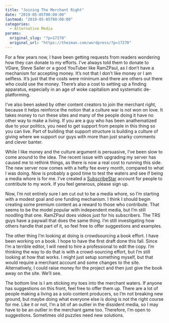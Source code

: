 ```yaml
---
title: "Joining The Merchant Right"
date: "2019-05-05T00:00:00"
lastmod: "2019-05-05T00:00:00"
categories:
  - Alternative Media
params:
  original_slug: "?p=17270"
  original_url: "https://thezman.com/wordpress/?p=17270"
---
```


For a few years now, I have been getting requests from readers wondering
how they can donate to my efforts. I’ve always told them to donate to
VDare, Steve Sailer or a good YouTuber like RamZPaul, as I don’t have a
mechanism for accepting money. It’s not that I don’t like money or I am
selfless. It’s just that the costs were minimum and there are others out
there who could use the money. There’s also a cost to setting up a
finding apparatus, especially in an age of woke capitalism and
systematic de-platforming.

I’ve also been asked by other content creators to join the merchant
right, because it helps reinforce the notion that a culture war is not
won on love. It takes money to run these sites and many of the people
doing it have no other way to make a living. If you are a guy who has
been anathematized due to your politics, you need to get support from
people in this thing so you can live. Part of building that support
structure is building a culture of giving where we support our guys with
more than just snarky comments and clever banter.

While I like money and the culture argument is persuasive, I’ve been
slow to come around to the idea. The recent issue with upgrading my
server has caused me to rethink things, as there is now a real cost to
running this side. The new server now comes with a hefty fee every
month, compared to what I was doing. Now is probably a good time to test
the waters and see if being a media whore is for me. I’ve created a
<a href="https://www.subscribestar.com/the-z-blog"
rel="noopener noreferrer" target="_blank">SubscribeStar</a> account for
people to contribute to my work. If you feel generous, please sign up.

Now, I’m not entirely sure I am cut out to be a media whore, so I’m
starting with a modest goal and one funding mechanism. I think I should
begin creating some premium content as a reward to those who contribute.
That seems to be the model popular with independent media, but I’m still
noodling that one. RamZPaul does videos just for his subscribers. The
TRS guys have a paywall that does the same thing. I’m still
investigating how others handle that part of it, so feel free to offer
suggestions and examples.

The other thing I’m looking at doing is crowdsourcing a book effort. I
have been working on a book. I hope to have the first draft done this
fall. Since I’m a terrible editor, I will need to hire a professional to
edit the copy. I’m thinking the way to do that is with a crowd-sourcing
effort, but I’m still looking at how that works. I might just setup
something myself, but that would require a merchant account and some
changes to the site. Alternatively, I could raise money for the project
and then just give the book away on the site. We’ll see.

The bottom line is I am sticking my toes into the merchant waters. If
anyone has suggestions on this front, feel free to offer them up. There
are a lot of people making a living as a solo content producers, so I’m
not breaking new ground, but maybe doing what everyone else is doing is
not the right course for me. Like it or not, I’m a bit of an outlier in
the dissident media, so I may have to be an outlier in the merchant game
too. Therefore, I’m open to suggestions. Sometimes old puzzles need new
solutions.
